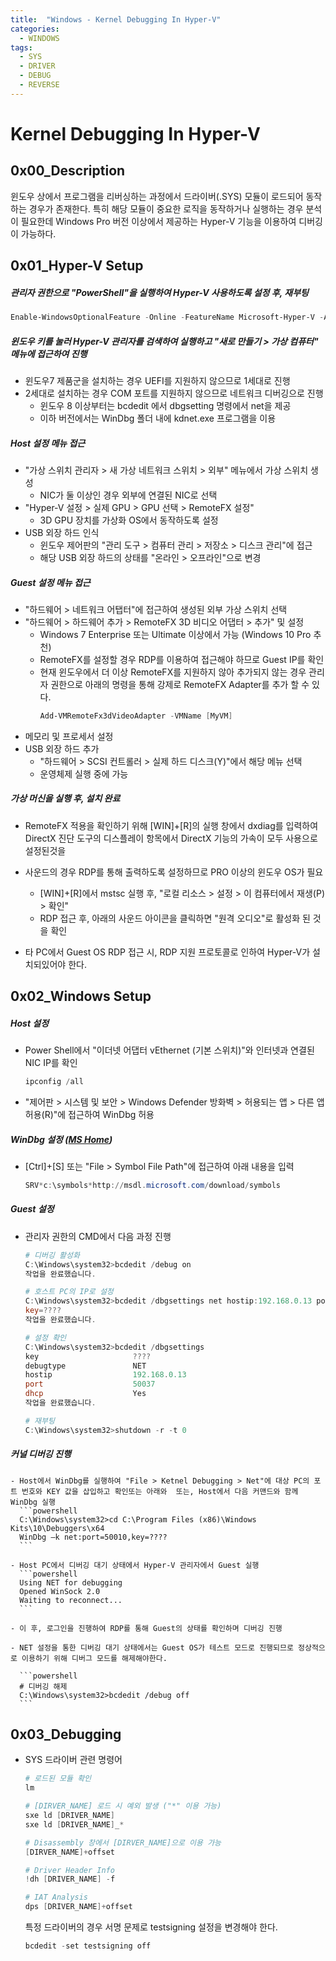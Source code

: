 ```yaml
---
title:  "Windows - Kernel Debugging In Hyper-V"
categories:
  - WINDOWS
tags:
  - SYS
  - DRIVER
  - DEBUG
  - REVERSE
---
```

# Kernel Debugging In Hyper-V

## 0x00_Description
윈도우 상에서 프로그램을 리버싱하는 과정에서 드라이버(.SYS) 모듈이 로드되어 동작하는 경우가 존재한다. 특히 해당 모듈이 중요한 로직을 동작하거나 실행하는 경우 분석이 필요한데 Windows Pro 버전 이상에서 제공하는 Hyper-V 기능을 이용하여 디버깅이 가능하다.



## 0x01_Hyper-V Setup

##### 관리자 권한으로 "PowerShell"을 실행하여 Hyper-V 사용하도록 설정 후, 재부팅

```powershell
Enable-WindowsOptionalFeature -Online -FeatureName Microsoft-Hyper-V -All
```

##### 윈도우 키를 눌러 Hyper-V 관리자를 검색하여 실행하고 "새로 만들기 > 가상 컴퓨터" 메뉴에 접근하여 진행

- 윈도우7 제품군을 설치하는 경우 UEFI를 지원하지 않으므로 1세대로 진행
- 2세대로 설치하는 경우 COM  포트를 지원하지 않으므로 네트워크 디버깅으로 진행
  - 윈도우 8 이상부터는 bcdedit 에서 dbgsetting 명령에서 net을 제공
  - 이하 버전에서는 WinDbg 폴더 내에 kdnet.exe 프로그램을 이용

##### Host 설정 메뉴 접근

- "가상 스위치 관리자 > 새 가상 네트워크 스위치 > 외부" 메뉴에서 가상 스위치 생성
  - NIC가 둘 이상인 경우 외부에 연결된 NIC로 선택
- "Hyper-V 설정 > 실제 GPU > GPU 선택 > RemoteFX 설정"
  - 3D GPU 장치를 가상화 OS에서 동작하도록 설정
- USB  외장 하드 인식
  - 윈도우 제어판의 "관리 도구 > 컴퓨터 관리 > 저장소 > 디스크 관리"에 접근
  - 해당 USB 외장 하드의 상태를 "온라인 > 오프라인"으로 변경

##### Guest 설정 메뉴 접근

- "하드웨어 > 네트워크 어탭터"에 접근하여 생성된 외부 가상 스위치 선택
- "하드웨어 > 하드웨어 추가 > RemoteFX 3D 비디오 어댑터 > 추가" 및 설정
  - Windows 7 Enterprise 또는 Ultimate 이상에서 가능 (Windows 10 Pro 추천)
  - RemoteFX를 설정할 경우 RDP를 이용하여 접근해야 하므로 Guest IP를 확인
  - 현재 윈도우에서 더 이상 RemoteFX를 지원하지 않아 추가되지 않는 경우 관리자 권한으로 아래의 명령을 통해 강제로 RemoteFX Adapter를 추가 할 수 있다.
    ```powershell
    Add-VMRemoteFx3dVideoAdapter -VMName [MyVM]
    ```
- 메모리 및 프로세서 설정
- USB 외장 하드 추가
  - "하드웨어 > SCSI 컨트롤러 > 실제 하드 디스크(Y)"에서 해당 메뉴 선택
  - 운영체제 실행 중에 가능

##### 가상 머신을 실행 후, 설치 완료

- RemoteFX 적용을 확인하기 위해 [WIN]+[R]의 실행 창에서 dxdiag를 입력하여 DirectX 진단 도구의 디스플레이 항목에서 DirectX 기능의 가속이 모두 사용으로 설정된것을 
- 사운드의 경우 RDP를 통해 출력하도록 설정하므로 PRO 이상의 윈도우 OS가 필요
  - [WIN]+[R]에서 mstsc 실행 후, "로컬 리소스 > 설정 > 이 컴퓨터에서 재생(P) > 확인"
  - RDP 접근 후, 아래의 사운드 아이콘을 클릭하면 "원격 오디오"로 활성화 된 것을 확인

- 타 PC에서 Guest OS RDP 접근 시, RDP 지원 프로토콜로 인하여 Hyper-V가 설치되있어야 한다. 



## 0x02_Windows Setup

##### Host 설정

- Power Shell에서 "이더넷 어댑터 vEthernet (기본 스위치)"와 인터넷과 연결된 NIC IP를 확인
  ```powershell
  ipconfig /all
  ```

- "제어판 > 시스템 및 보안 > Windows Defender 방화벽 > 허용되는 앱 > 다른 앱 허용(R)"에 접근하여 WinDbg 허용

##### WinDbg 설정 ([MS Home](<https://docs.microsoft.com/ko-kr/windows-hardware/drivers/devtest/bcdedit--dbgsettings>))

  - [Ctrl]+[S] 또는 "File > Symbol File Path"에 접근하여 아래 내용을 입력
    ```powershell
    SRV*c:\symbols*http://msdl.microsoft.com/download/symbols
    ```

##### Guest 설정
  - 관리자 권한의 CMD에서 다음 과정 진행
    ```powershell
    # 디버깅 활성화
    C:\Windows\system32>bcdedit /debug on
    작업을 완료했습니다.
    
    # 호스트 PC의 IP로 설정
    C:\Windows\system32>bcdedit /dbgsettings net hostip:192.168.0.13 port:50037
    key=????
    작업을 완료했습니다.
    
    # 설정 확인
    C:\Windows\system32>bcdedit /dbgsettings
    key                     ????
    debugtype               NET
    hostip                  192.168.0.13
    port                    50037
    dhcp                    Yes
    작업을 완료했습니다.
    
    # 재부팅
    C:\Windows\system32>shutdown -r -t 0
    ```

##### 커널 디버깅 진행
    - Host에서 WinDbg를 실행하여 "File > Ketnel Debugging > Net"에 대상 PC의 포트 번호와 KEY 값을 삽입하고 확인또는 아래와  또는, Host에서 다음 커맨드와 함께 WinDbg 실행
      ```powershell
      C:\Windows\system32>cd C:\Program Files (x86)\Windows Kits\10\Debuggers\x64
      WinDbg –k net:port=50010,key=????
      ```
      
    - Host PC에서 디버깅 대기 상태에서 Hyper-V 관리자에서 Guest 실행
      ```powershell
      Using NET for debugging
      Opened WinSock 2.0
      Waiting to reconnect...
      ```
    
    - 이 후, 로그인을 진행하여 RDP를 통해 Guest의 상태를 확인하며 디버깅 진행
    
    - NET 설정을 통한 디버깅 대기 상태에서는 Guest OS가 테스트 모드로 진행되므로 정상적으로 이용하기 위해 디버그 모드를 해제해야한다.
    
      ```powershell
      # 디버깅 해제
      C:\Windows\system32>bcdedit /debug off
      ```




## 0x03_Debugging

- SYS 드라이버 관련 명령어
  ```powershell
  # 로드된 모듈 확인
  lm
  
  # [DIRVER_NAME] 로드 시 예외 발생 ("*" 이용 가능)
  sxe ld [DRIVER_NAME]
  sxe ld [DRIVER_NAME]_*
  
  # Disassembly 창에서 [DIRVER_NAME]으로 이용 가능
  [DIRVER_NAME]+offset
  
  # Driver Header Info
  !dh [DRIVER_NAME] -f
  
  # IAT Analysis 
  dps [DRIVER_NAME]+offset
  ```
  
  특정 드라이버의 경우 서명 문제로 testsigning 설정을 변경해야 한다.
  ```powershell
  bcdedit -set testsigning off
  ```
